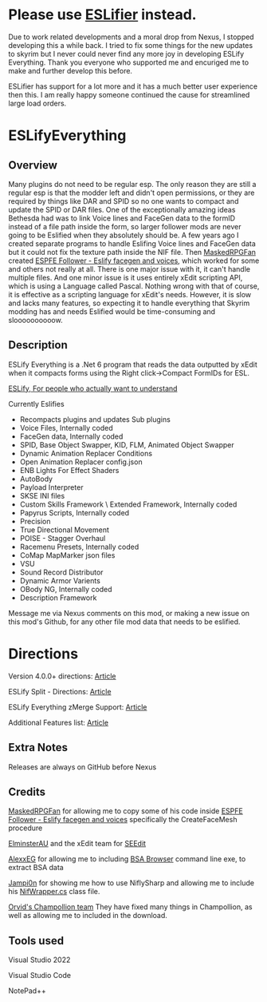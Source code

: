 # Please use [ESLifier](https://www.nexusmods.com/skyrimspecialedition/mods/145168) instead.
Due to work related developments and a moral drop from Nexus, I stopped developing this a while back. I tried to fix some things for the new updates to skyrim but I never could never find any more joy in developing ESLify Everything. Thank you everyone who supported me and encuriged me to make and further develop this before.

ESLifier has support for a lot more and it has a much better user experience then this. I am really happy someone continued the cause for streamlined large load orders.

# ESLifyEverything

## Overview

Many plugins do not need to be regular esp. The only reason they are still a regular esp is that the modder left and didn't open permissions, or they are required by things like DAR and SPID so no one wants to compact and update the SPID or DAR files. One of the exceptionally amazing ideas Bethesda had was to link Voice lines and FaceGen data to the formID instead of a file path inside the form, so larger follower mods are never going to be Eslified when they absolutely should be. A few years ago I created separate programs to handle Eslifing Voice lines and FaceGen data but it could not fix the texture path inside the NIF file. Then [MaskedRPGFan](https://www.nexusmods.com/skyrimspecialedition/users/22822094) created [ESPFE Follower - Eslify facegen and voices](https://www.nexusmods.com/skyrimspecialedition/mods/56396), which worked for some and others not really at all. There is one major issue with it, it can't handle multiple files. And one minor issue is it uses entirely xEdit scripting API, which is using a Language called Pascal. Nothing wrong with that of course, it is effective as a scripting language for xEdit's needs. However, it is slow and lacks many features, so expecting it to handle everything that Skyrim modding has and needs Eslified would be time-consuming and sloooooooooow.

## Description

ESLify Everything is a .Net 6 program that reads the data outputted by xEdit when it compacts forms using the Right click->Compact FormIDs for ESL. 

[ESLify, For people who actually want to understand](https://github.com/Michael-wigontherun/ESLifyEverything/wiki/ESLify,-For-people-who-actually-want-to-understand)

Currently Eslifies

- Recompacts plugins and updates Sub plugins
- Voice Files, Internally coded
- FaceGen data, Internally coded
- SPID, Base Object Swapper, KID, FLM, Animated Object Swapper
- Dynamic Animation Replacer Conditions
- Open Animation Replacer config.json
- ENB Lights For Effect Shaders
- AutoBody
- Payload Interpreter
- SKSE INI files
- Custom Skills Framework \ Extended Framework, Internally coded
- Papyrus Scripts, Internally coded
- Precision
- True Directional Movement
- POISE - Stagger Overhaul
- Racemenu Presets, Internally coded
- CoMap MapMarker json files
- VSU
- Sound Record Distributor
- Dynamic Armor Varients
- OBody NG, Internally coded
- Description Framework

Message me via Nexus comments on this mod, or making a new issue on this mod's Github, for any other file mod data that needs to be eslified.

# Directions
Version 4.0.0+ directions: [Article](https://github.com/Michael-wigontherun/ESLifyEverything/wiki/Directions)

ESLify Split - Directions: [Article](https://github.com/Michael-wigontherun/ESLifyEverything/wiki/ESLify-Split-‐-Directions)

ESLify Everything zMerge Support: [Article](https://github.com/Michael-wigontherun/ESLifyEverything/wiki/ESLify-Everything-zMerge-Support-and-MergifyBashTags)

Additional Features list: [Article](https://github.com/Michael-wigontherun/ESLifyEverything/wiki/Additional-Features-list)

## Extra Notes

Releases are always on GitHub before Nexus

## Credits
[MaskedRPGFan](https://www.nexusmods.com/skyrimspecialedition/users/22822094) for allowing me to copy some of his code inside [ESPFE Follower - Eslify facegen and voices](https://www.nexusmods.com/skyrimspecialedition/mods/56396) specifically the CreateFaceMesh procedure

[ElminsterAU](https://www.nexusmods.com/skyrimspecialedition/users/167469) and the xEdit team for [SEEdit](https://www.nexusmods.com/skyrimspecialedition/mods/164)

[AlexxEG](https://www.nexusmods.com/skyrimspecialedition/users/1115735) for allowing me to including [BSA Browser](https://www.nexusmods.com/skyrimspecialedition/mods/1756) command line exe, to extract BSA data

[Jampi0n](https://www.nexusmods.com/skyrimspecialedition/users/25815700) for showing me how to use NiflySharp and allowing me to include his [NifWrapper.cs](https://github.com/Jampi0n/Skyrim-NifPatcher/blob/main/NifPatcher/NifWrapper.cs) class file.

[Orvid's Champollion team](https://github.com/Orvid/Champollion) They have fixed many things in Champollion, as well as allowing me to included in the download.

## Tools used

Visual Studio 2022

Visual Studio Code

NotePad++
